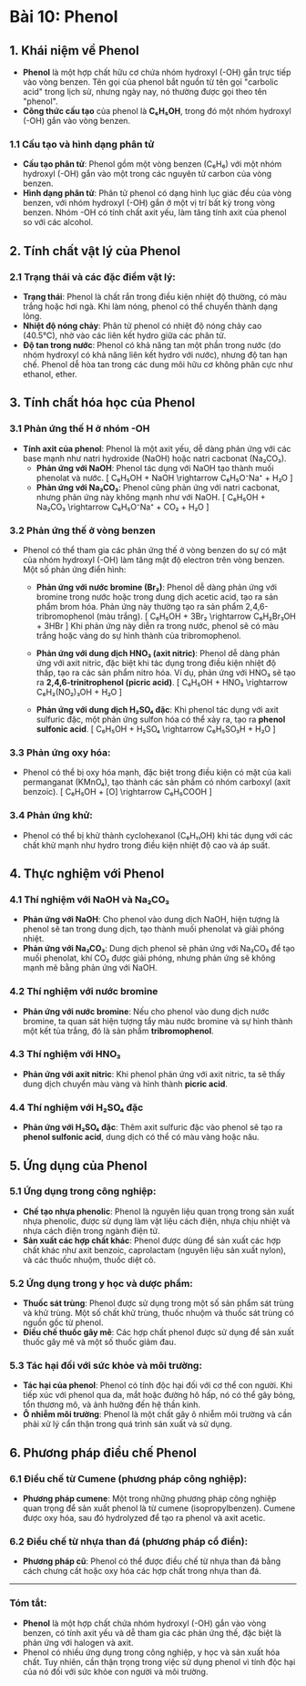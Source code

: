 # Bài 10: **Phenol**

## 1. Khái niệm về Phenol

- **Phenol** là một hợp chất hữu cơ chứa nhóm hydroxyl (-OH) gắn trực tiếp vào vòng benzen. Tên gọi của phenol bắt nguồn từ tên gọi "carbolic acid" trong lịch sử, nhưng ngày nay, nó thường được gọi theo tên "phenol".
- **Công thức cấu tạo** của phenol là **C₆H₅OH**, trong đó một nhóm hydroxyl (-OH) gắn vào vòng benzen.

### 1.1 Cấu tạo và hình dạng phân tử
- **Cấu tạo phân tử**: Phenol gồm một vòng benzen (C₆H₆) với một nhóm hydroxyl (-OH) gắn vào một trong các nguyên tử carbon của vòng benzen.
- **Hình dạng phân tử**: Phân tử phenol có dạng hình lục giác đều của vòng benzen, với nhóm hydroxyl (-OH) gắn ở một vị trí bất kỳ trong vòng benzen. Nhóm -OH có tính chất axit yếu, làm tăng tính axit của phenol so với các alcohol.

## 2. Tính chất vật lý của Phenol

### 2.1 Trạng thái và các đặc điểm vật lý:
- **Trạng thái**: Phenol là chất rắn trong điều kiện nhiệt độ thường, có màu trắng hoặc hơi ngà. Khi làm nóng, phenol có thể chuyển thành dạng lỏng.
- **Nhiệt độ nóng chảy**: Phân tử phenol có nhiệt độ nóng chảy cao (40.5°C), nhờ vào các liên kết hydro giữa các phân tử.
- **Độ tan trong nước**: Phenol có khả năng tan một phần trong nước (do nhóm hydroxyl có khả năng liên kết hydro với nước), nhưng độ tan hạn chế. Phenol dễ hòa tan trong các dung môi hữu cơ không phân cực như ethanol, ether.

## 3. Tính chất hóa học của Phenol

### 3.1 Phản ứng thế H ở nhóm -OH
- **Tính axit của phenol**: Phenol là một axit yếu, dễ dàng phản ứng với các base mạnh như natri hydroxide (NaOH) hoặc natri cacbonat (Na₂CO₃).
  - **Phản ứng với NaOH**: Phenol tác dụng với NaOH tạo thành muối phenolat và nước. 
    \[
    C₆H₅OH + NaOH \rightarrow C₆H₅O⁻Na⁺ + H₂O
    \]
  - **Phản ứng với Na₂CO₃**: Phenol cũng phản ứng với natri cacbonat, nhưng phản ứng này không mạnh như với NaOH.
    \[
    C₆H₅OH + Na₂CO₃ \rightarrow C₆H₅O⁻Na⁺ + CO₂ + H₂O
    \]

### 3.2 Phản ứng thế ở vòng benzen
- Phenol có thể tham gia các phản ứng thế ở vòng benzen do sự có mặt của nhóm hydroxyl (-OH) làm tăng mật độ electron trên vòng benzen. Một số phản ứng điển hình:
  
  - **Phản ứng với nước bromine (Br₂)**: Phenol dễ dàng phản ứng với bromine trong nước hoặc trong dung dịch acetic acid, tạo ra sản phẩm brom hóa. Phản ứng này thường tạo ra sản phẩm 2,4,6-tribromophenol (màu trắng).
    \[
    C₆H₅OH + 3Br₂ \rightarrow C₆H₂Br₃OH + 3HBr
    \]
    Khi phản ứng này diễn ra trong nước, phenol sẽ có màu trắng hoặc vàng do sự hình thành của tribromophenol.

  - **Phản ứng với dung dịch HNO₃ (axit nitric)**: Phenol dễ dàng phản ứng với axit nitric, đặc biệt khi tác dụng trong điều kiện nhiệt độ thấp, tạo ra các sản phẩm nitro hóa. Ví dụ, phản ứng với HNO₃ sẽ tạo ra **2,4,6-trinitrophenol (picric acid)**.
    \[
    C₆H₅OH + HNO₃ \rightarrow C₆H₂(NO₂)₃OH + H₂O
    \]

  - **Phản ứng với dung dịch H₂SO₄ đặc**: Khi phenol tác dụng với axit sulfuric đặc, một phản ứng sulfon hóa có thể xảy ra, tạo ra **phenol sulfonic acid**.
    \[
    C₆H₅OH + H₂SO₄ \rightarrow C₆H₅SO₃H + H₂O
    \]

### 3.3 Phản ứng oxy hóa:
- Phenol có thể bị oxy hóa mạnh, đặc biệt trong điều kiện có mặt của kali permanganat (KMnO₄), tạo thành các sản phẩm có nhóm carboxyl (axit benzoic).
  \[
  C₆H₅OH + [O] \rightarrow C₆H₅COOH
  \]

### 3.4 Phản ứng khử:
- Phenol có thể bị khử thành cyclohexanol (C₆H₁₁OH) khi tác dụng với các chất khử mạnh như hydro trong điều kiện nhiệt độ cao và áp suất.

## 4. Thực nghiệm với Phenol

### 4.1 Thí nghiệm với NaOH và Na₂CO₃
- **Phản ứng với NaOH**: Cho phenol vào dung dịch NaOH, hiện tượng là phenol sẽ tan trong dung dịch, tạo thành muối phenolat và giải phóng nhiệt. 
- **Phản ứng với Na₂CO₃**: Dung dịch phenol sẽ phản ứng với Na₂CO₃ để tạo muối phenolat, khí CO₂ được giải phóng, nhưng phản ứng sẽ không mạnh mẽ bằng phản ứng với NaOH.

### 4.2 Thí nghiệm với nước bromine
- **Phản ứng với nước bromine**: Nếu cho phenol vào dung dịch nước bromine, ta quan sát hiện tượng tẩy màu nước bromine và sự hình thành một kết tủa trắng, đó là sản phẩm **tribromophenol**.

### 4.3 Thí nghiệm với HNO₃
- **Phản ứng với axit nitric**: Khi phenol phản ứng với axit nitric, ta sẽ thấy dung dịch chuyển màu vàng và hình thành **picric acid**.

### 4.4 Thí nghiệm với H₂SO₄ đặc
- **Phản ứng với H₂SO₄ đặc**: Thêm axit sulfuric đặc vào phenol sẽ tạo ra **phenol sulfonic acid**, dung dịch có thể có màu vàng hoặc nâu.

## 5. Ứng dụng của Phenol

### 5.1 Ứng dụng trong công nghiệp:
- **Chế tạo nhựa phenolic**: Phenol là nguyên liệu quan trọng trong sản xuất nhựa phenolic, được sử dụng làm vật liệu cách điện, nhựa chịu nhiệt và nhựa cách điện trong ngành điện tử.
- **Sản xuất các hợp chất khác**: Phenol được dùng để sản xuất các hợp chất khác như axit benzoic, caprolactam (nguyên liệu sản xuất nylon), và các thuốc nhuộm, thuốc diệt cỏ.

### 5.2 Ứng dụng trong y học và dược phẩm:
- **Thuốc sát trùng**: Phenol được sử dụng trong một số sản phẩm sát trùng và khử trùng. Một số chất khử trùng, thuốc nhuộm và thuốc sát trùng có nguồn gốc từ phenol.
- **Điều chế thuốc gây mê**: Các hợp chất phenol được sử dụng để sản xuất thuốc gây mê và một số thuốc giảm đau.

### 5.3 Tác hại đối với sức khỏe và môi trường:
- **Tác hại của phenol**: Phenol có tính độc hại đối với cơ thể con người. Khi tiếp xúc với phenol qua da, mắt hoặc đường hô hấp, nó có thể gây bỏng, tổn thương mô, và ảnh hưởng đến hệ thần kinh.
- **Ô nhiễm môi trường**: Phenol là một chất gây ô nhiễm môi trường và cần phải xử lý cẩn thận trong quá trình sản xuất và sử dụng.

## 6. Phương pháp điều chế Phenol

### 6.1 Điều chế từ Cumene (phương pháp công nghiệp):
- **Phương pháp cumene**: Một trong những phương pháp công nghiệp quan trọng để sản xuất phenol là từ cumene (isopropylbenzen). Cumene được oxy hóa, sau đó hydrolyzed để tạo ra phenol và axit acetic.

### 6.2 Điều chế từ nhựa than đá (phương pháp cổ điển):
- **Phương pháp cũ**: Phenol có thể được điều chế từ nhựa than đá bằng cách chưng cất hoặc oxy hóa các hợp chất trong nhựa than đá.

---

### Tóm tắt:

- **Phenol** là một hợp chất chứa nhóm hydroxyl (-OH) gắn vào vòng benzen, có tính axit yếu và dễ tham gia các phản ứng thế, đặc biệt là phản ứng với halogen và axit.
- Phenol có nhiều ứng dụng trong công nghiệp, y học và sản xuất hóa chất. Tuy nhiên, cần thận trọng trong việc sử dụng phenol vì tính độc hại của nó đối với sức khỏe con người và môi trường.

